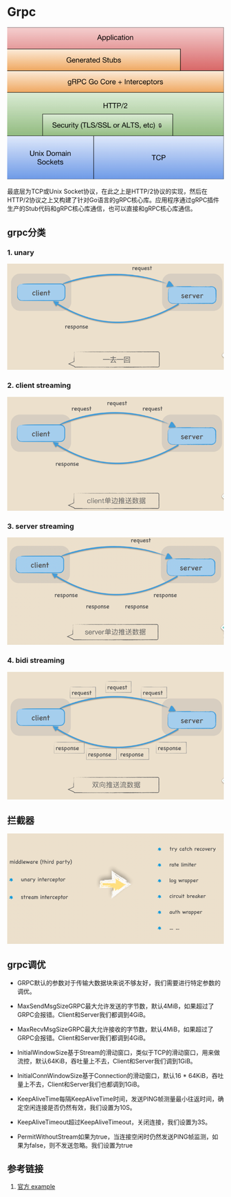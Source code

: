 # Grpc

![](.grpc_images/grpc_layer.png)

最底层为TCP或Unix Socket协议，在此之上是HTTP/2协议的实现，然后在HTTP/2协议之上又构建了针对Go语言的gRPC核心库。应用程序通过gRPC插件生产的Stub代码和gRPC核心库通信，也可以直接和gRPC核心库通信。

## grpc分类
### 1. unary
![](.grpc_images/unary.png)

### 2. client streaming
![](.grpc_images/client_streaming.png)    

### 3. server streaming
![](.grpc_images/server_streaming.png)

### 4. bidi streaming   
![](.grpc_images/bidi_streaming.png)

## 拦截器
![](.grpc_images/intercepter.png)


## grpc调优
* GRPC默认的参数对于传输大数据块来说不够友好，我们需要进行特定参数的调优。

* MaxSendMsgSizeGRPC最大允许发送的字节数，默认4MiB，如果超过了GRPC会报错。Client和Server我们都调到4GiB。

* MaxRecvMsgSizeGRPC最大允许接收的字节数，默认4MiB，如果超过了GRPC会报错。Client和Server我们都调到4GiB。

* InitialWindowSize基于Stream的滑动窗口，类似于TCP的滑动窗口，用来做流控，默认64KiB，吞吐量上不去，Client和Server我们调到1GiB。

* InitialConnWindowSize基于Connection的滑动窗口，默认16 * 64KiB，吞吐量上不去，Client和Server我们也都调到1GiB。

* KeepAliveTime每隔KeepAliveTime时间，发送PING帧测量最小往返时间，确定空闲连接是否仍然有效，我们设置为10S。

* KeepAliveTimeout超过KeepAliveTimeout，关闭连接，我们设置为3S。

* PermitWithoutStream如果为true，当连接空闲时仍然发送PING帧监测，如果为false，则不发送忽略。我们设置为true


## 参考链接
1. [官方 example](https://github.com/grpc/grpc-go/tree/master/examples/features)